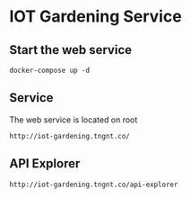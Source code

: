 # IOT Gardening Service

## Start the web service

    docker-compose up -d

## Service

  The web service is located on root

    http://iot-gardening.tngnt.co/

## API Explorer

    http://iot-gardening.tngnt.co/api-explorer
